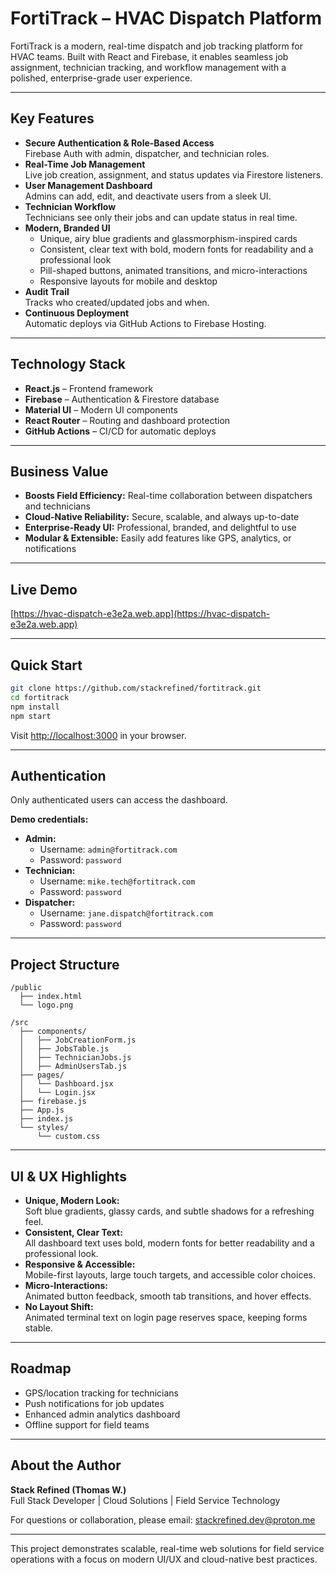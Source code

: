 # FortiTrack – HVAC Dispatch Platform

FortiTrack is a modern, real-time dispatch and job tracking platform for HVAC teams. Built with React and Firebase, it enables seamless job assignment, technician tracking, and workflow management with a polished, enterprise-grade user experience.

---

## Key Features

- **Secure Authentication & Role-Based Access**  
  Firebase Auth with admin, dispatcher, and technician roles.
- **Real-Time Job Management**  
  Live job creation, assignment, and status updates via Firestore listeners.
- **User Management Dashboard**  
  Admins can add, edit, and deactivate users from a sleek UI.
- **Technician Workflow**  
  Technicians see only their jobs and can update status in real time.
- **Modern, Branded UI**  
  - Unique, airy blue gradients and glassmorphism-inspired cards
  - Consistent, clear text with bold, modern fonts for readability and a professional look
  - Pill-shaped buttons, animated transitions, and micro-interactions
  - Responsive layouts for mobile and desktop
- **Audit Trail**  
  Tracks who created/updated jobs and when.
- **Continuous Deployment**  
  Automatic deploys via GitHub Actions to Firebase Hosting.

---

## Technology Stack

- **React.js** – Frontend framework
- **Firebase** – Authentication & Firestore database
- **Material UI** – Modern UI components
- **React Router** – Routing and dashboard protection
- **GitHub Actions** – CI/CD for automatic deploys

---

## Business Value

- **Boosts Field Efficiency:** Real-time collaboration between dispatchers and technicians
- **Cloud-Native Reliability:** Secure, scalable, and always up-to-date
- **Enterprise-Ready UI:** Professional, branded, and delightful to use
- **Modular & Extensible:** Easily add features like GPS, analytics, or notifications

---

## Live Demo

[https://hvac-dispatch-e3e2a.web.app](https://hvac-dispatch-e3e2a.web.app)

---

## Quick Start

```sh
git clone https://github.com/stackrefined/fortitrack.git
cd fortitrack
npm install
npm start
```
Visit [http://localhost:3000](http://localhost:3000) in your browser.

---

## Authentication

Only authenticated users can access the dashboard.

**Demo credentials:**  
- **Admin:**  
  - Username: `admin@fortitrack.com`  
  - Password: `password`
- **Technician:**  
  - Username: `mike.tech@fortitrack.com`  
  - Password: `password`
- **Dispatcher:**  
  - Username: `jane.dispatch@fortitrack.com`  
  - Password: `password`

---

## Project Structure

```
/public
  ├── index.html
  └── logo.png

/src
  ├── components/
  │   ├── JobCreationForm.js
  │   ├── JobsTable.js
  │   ├── TechnicianJobs.js
  │   ├── AdminUsersTab.js
  ├── pages/
  │   └── Dashboard.jsx
  │   └── Login.jsx
  ├── firebase.js
  ├── App.js
  ├── index.js
  └── styles/
      └── custom.css
```

---

## UI & UX Highlights

- **Unique, Modern Look:**  
  Soft blue gradients, glassy cards, and subtle shadows for a refreshing feel.
- **Consistent, Clear Text:**  
  All dashboard text uses bold, modern fonts for better readability and a professional look.
- **Responsive & Accessible:**  
  Mobile-first layouts, large touch targets, and accessible color choices.
- **Micro-Interactions:**  
  Animated button feedback, smooth tab transitions, and hover effects.
- **No Layout Shift:**  
  Animated terminal text on login page reserves space, keeping forms stable.

---

## Roadmap

- GPS/location tracking for technicians
- Push notifications for job updates
- Enhanced admin analytics dashboard
- Offline support for field teams

---

## About the Author

**Stack Refined (Thomas W.)**  
Full Stack Developer | Cloud Solutions | Field Service Technology

For questions or collaboration, please email: [stackrefined.dev@proton.me](mailto:stackrefined.dev@proton.me)

---

This project demonstrates scalable, real-time web solutions for field service operations with a focus on modern UI/UX and cloud-native best practices.
